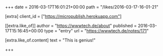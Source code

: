 +++
date = 2016-03-17T16:01:21+00:00
path = "/likes/2016-03-17-16-01-21"

[extra]
client_id = ["https://micropublish.herokuapp.com"]

[[extra.like_of]]
author = "https://wwwtech.de/about"
published = 2016-03-17T15:16:45+00:00
type = "entry"
url = "https://wwwtech.de/notes/171"

[extra.like_of.content]
text = "This is genius!"

+++

<a href="https://brid.gy/publish/twitter"></a>
